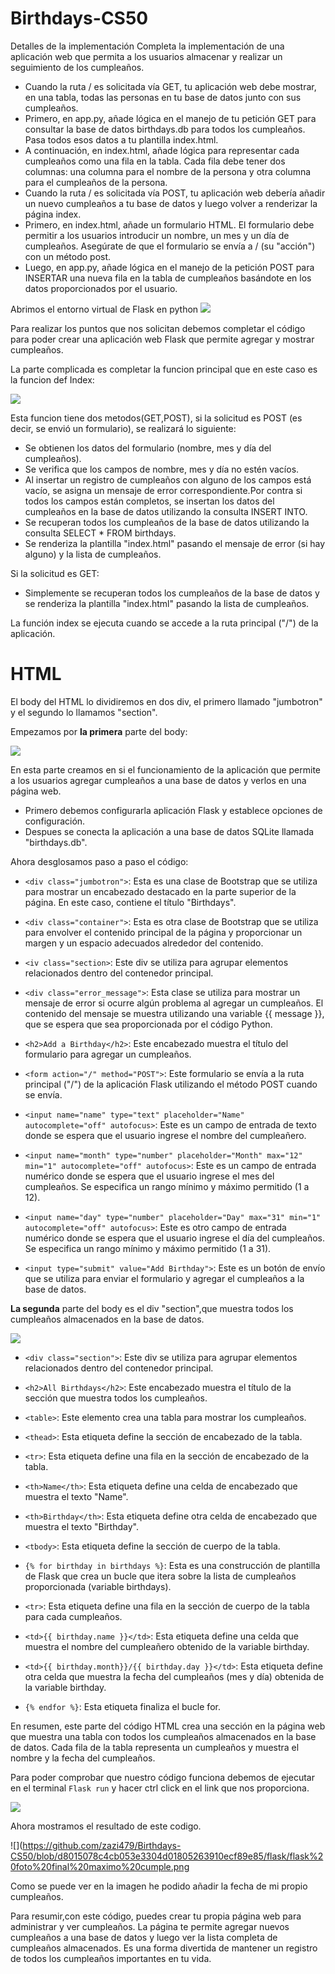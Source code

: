 # Birthdays-CS50

Detalles de la implementación
Completa la implementación de una aplicación web que permita a los usuarios almacenar y realizar un seguimiento de los cumpleaños.

- Cuando la ruta / es solicitada vía GET, tu aplicación web debe mostrar, en una tabla, todas las personas en tu base de datos junto con sus cumpleaños.
- Primero, en app.py, añade lógica en el manejo de tu petición GET para consultar la base de datos birthdays.db para todos los cumpleaños. Pasa todos esos datos a tu plantilla index.html.
- A continuación, en index.html, añade lógica para representar cada cumpleaños como una fila en la tabla. Cada fila debe tener dos columnas: una columna para el nombre de la persona y otra columna para el cumpleaños de la persona.
- Cuando la ruta / es solicitada vía POST, tu aplicación web debería añadir un nuevo cumpleaños a tu base de datos y luego volver a renderizar la página index.
- Primero, en index.html, añade un formulario HTML. El formulario debe permitir a los usuarios introducir un nombre, un mes y un día de cumpleaños. Asegúrate de que el formulario se envía a / (su "acción") con un método post.
- Luego, en app.py, añade lógica en el manejo de la petición POST para INSERTAR una nueva fila en la tabla de cumpleaños basándote en los datos proporcionados por el usuario.

 Abrimos el entorno virtual de Flask en python
 ![](https://github.com/zazi479/Birthdays-CS50/blob/3b448bd5ca0e7a1aeacc960a73a26124751559f0/flask/abrir%20el%20entorno%20flask.png)
 
 
Para realizar los puntos que nos solicitan debemos completar el código para poder crear una aplicación web Flask que permite agregar y mostrar cumpleaños.

La parte complicada es completar la funcion principal que en este caso es la funcion def Index:

![](https://github.com/zazi479/Birthdays-CS50/blob/3b448bd5ca0e7a1aeacc960a73a26124751559f0/flask/funcion%20flask.png)

Esta funcion tiene dos metodos(GET,POST), si la solicitud es POST (es decir, se envió un formulario), se realizará lo siguiente:
- Se obtienen los datos del formulario (nombre, mes y día del cumpleaños).
- Se verifica que los campos de nombre, mes y día no estén vacíos.
- Al insertar un registro de cumpleaños con alguno de los campos está vacío, se asigna un mensaje de error correspondiente.Por contra si  todos los campos están completos, se insertan los datos del cumpleaños en la base de datos utilizando la consulta INSERT INTO.
- Se recuperan todos los cumpleaños de la base de datos utilizando la consulta SELECT * FROM birthdays.
- Se renderiza la plantilla "index.html" pasando el mensaje de error (si hay alguno) y la lista de cumpleaños.

Si la solicitud es GET:
- Simplemente se recuperan todos los cumpleaños de la base de datos y se renderiza la plantilla "index.html" pasando la lista de cumpleaños.

La función index se ejecuta cuando se accede a la ruta principal ("/") de la aplicación.



# HTML

El body del HTML lo dividiremos en dos div, el primero llamado "jumbotron" y el segundo lo llamamos "section".

Empezamos por **la primera** parte del body:

![](https://github.com/zazi479/Birthdays-CS50/blob/247fda1caed4c391387351517aa0078516f6ff6c/flask/body%201.png)

En esta parte creamos en si el funcionamiento de la aplicación que permite a los usuarios agregar cumpleaños a una base de datos y verlos en una página web.

- Primero debemos configurarla aplicación Flask y establece opciones de configuración.
- Despues se conecta la aplicación a una base de datos SQLite llamada "birthdays.db".

Ahora desglosamos paso a paso el código:
- ```<div class="jumbotron">```: Esta es una clase de Bootstrap que se utiliza para mostrar un encabezado destacado en la parte superior de la página. En este caso, contiene el título "Birthdays".

- ```<div class="container">```: Esta es otra clase de Bootstrap que se utiliza para envolver el contenido principal de la página y proporcionar un margen y un espacio adecuados alrededor del contenido.

- ```<iv class="section>```: Este div se utiliza para agrupar elementos relacionados dentro del contenedor principal.

- ```<div class="error_message">```: Esta clase se utiliza para mostrar un mensaje de error si ocurre algún problema al agregar un cumpleaños. El contenido del mensaje se muestra utilizando una variable {{ message }}, que se espera que sea proporcionada por el código Python.

- ```<h2>Add a Birthday</h2>```: Este encabezado muestra el título del formulario para agregar un cumpleaños.

- ```<form action="/" method="POST">```: Este formulario se envía a la ruta principal ("/") de la aplicación Flask utilizando el método POST cuando se envía.

- ```<input name="name" type="text" placeholder="Name" autocomplete="off" autofocus>```: Este es un campo de entrada de texto donde se espera que el usuario ingrese el nombre del cumpleañero.

- ```<input name="month" type="number" placeholder="Month" max="12" min="1" autocomplete="off" autofocus>```: Este es un campo de entrada numérico donde se espera que el usuario ingrese el mes del cumpleaños. Se especifica un rango mínimo y máximo permitido (1 a 12).

- ```<input name="day" type="number" placeholder="Day" max="31" min="1" autocomplete="off" autofocus>```: Este es otro campo de entrada numérico donde se espera que el usuario ingrese el día del cumpleaños. Se especifica un rango mínimo y máximo permitido (1 a 31).

- ```<input type="submit" value="Add Birthday">```: Este es un botón de envío que se utiliza para enviar el formulario y agregar el cumpleaños a la base de datos.



**La segunda** parte del body es el div "section",que muestra todos los cumpleaños almacenados en la base de datos.

![](https://github.com/zazi479/Birthdays-CS50/blob/247fda1caed4c391387351517aa0078516f6ff6c/flask/body2.png)

- ```<div class="section">```: Este div se utiliza para agrupar elementos relacionados dentro del contenedor principal.

- ```<h2>All Birthdays</h2>```: Este encabezado muestra el título de la sección que muestra todos los cumpleaños.

- ```<table>```: Este elemento crea una tabla para mostrar los cumpleaños.

- ```<thead>```: Esta etiqueta define la sección de encabezado de la tabla.

- ```<tr>```: Esta etiqueta define una fila en la sección de encabezado de la tabla.

- ```<th>Name</th>```: Esta etiqueta define una celda de encabezado que muestra el texto "Name".

- ```<th>Birthday</th>```: Esta etiqueta define otra celda de encabezado que muestra el texto "Birthday".

- ```<tbody>```: Esta etiqueta define la sección de cuerpo de la tabla.

- ```{% for birthday in birthdays %}```: Esta es una construcción de plantilla de Flask que crea un bucle que itera sobre la lista de cumpleaños proporcionada (variable birthdays).

- ```<tr>```: Esta etiqueta define una fila en la sección de cuerpo de la tabla para cada cumpleaños.

- ```<td>{{ birthday.name }}</td>```: Esta etiqueta define una celda que muestra el nombre del cumpleañero obtenido de la variable birthday.

- ```<td>{{ birthday.month}}/{{ birthday.day }}</td>```: Esta etiqueta define otra celda que muestra la fecha del cumpleaños (mes y día) obtenida de la variable birthday.

- ```{% endfor %}```: Esta etiqueta finaliza el bucle for.

 En resumen, este parte del código HTML crea una sección en la página web que muestra una tabla con todos los cumpleaños almacenados en la base de datos. Cada fila de la tabla representa un cumpleaños y muestra el nombre y la fecha del cumpleaños.
 
 Para poder comprobar que nuestro código funciona debemos de ejecutar en el terminal 
 ``` Flask run ```  y hacer ctrl click en el link que nos proporciona.
 
 ![](https://github.com/zazi479/Birthdays-CS50/blob/fc2b3ed4d8a189ac5faeb5c25996ff7772bd86a3/flask/abrir%20la%20web.png)

Ahora mostramos el resultado de este codigo.

![](https://github.com/zazi479/Birthdays-CS50/blob/d8015078c4cb053e3304d01805263910ecf89e85/flask/flask%20foto%20final%20maximo%20cumple.png

Como se puede ver en la imagen he podido añadir la fecha de mi propio cumpleaños.

Para resumir,con este código, puedes crear tu propia página web para administrar y ver cumpleaños. La página te permite agregar nuevos cumpleaños a una base de datos y luego ver la lista completa de cumpleaños almacenados. Es una forma divertida de mantener un registro de todos los cumpleaños importantes en tu vida.








